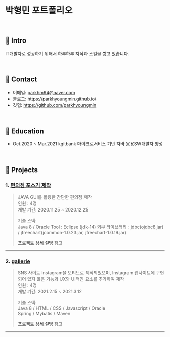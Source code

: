 # 박형민 포트폴리오

</br>

## :pushpin: Intro
IT개발자로 성공하기 위해서 하루하루 지식과 스킬을 쌓고 있습니다.

</br>

## :pushpin: Contact
- 이메일: parkhm94@naver.com
- 블로그: https://parkhyoungmin.github.io/
- 깃헙: https://github.com/parkhyoungmin

</br>

## :pushpin: Education
- Oct.2020 ~ Mar.2021 kgitbank 마이크로서비스 기반 자바 응용SW개발자 양성

</br>

## :pushpin: Projects
### 1. [편의점 포스기 제작](https://github.com/parkhyoungmin/Convienience-Project)
>JAVA GUI를 활용한 간단한 편의점 제작   
>인원 : 4명  
>개발 기간: 2020.11.25 ~ 2020.12.25   
>  
>기술 스택:  
>Java 8 / Oracle 
>Tool : Eclipse (jdk-14)
>외부 라이브러리 : jdbc(ojdbc8.jar) / jfreechart(jcommon-1.0.23.jar, jfreechart-1.0.19.jar)
>  
>[프로젝트 상세 설명](https://github.com/parkhyoungmin/Convienience-Project) 참고

---

### 2. [gallerie](https://github.com/parkhyoungmin/gallerie)
>SNS 사이트 Instagram을 모티브로 제작되었으며, Instagram 웹사이트에 구현되어 있지 않은 기능과 UX와 UI적인 요소를 추가하여 제작   
>인원 : 4명   
>개발 기간: 2021.2.15 ~ 2021.3.12   
>
>기술 스택:  
>Java 8 / HTML / CSS / Javascript / Oracle  
>Spring / Mybatis / Maven
>  
>[프로젝트 상세 설명](https://github.com/parkhyoungmin/gallerie) 참고

---
